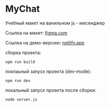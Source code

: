 # MyChat

Учебный макет на ванильном js - месенджер

Ссылка на макет: [figma.com](https://www.figma.com/file/IdXrcI9CfDKCI4e5OciYud/%D0%AF-%D0%BF%D0%B0%D1%80%D0%BA%D1%82%D0%B8%D0%BA%D1%83%D0%BC.-%D0%A7%D0%B0%D1%82?type=design&node-id=0%3A1&mode=design&t=UuVazziL9j13taUl-1)

Ссылка на демо-версию: [netlify.app](https://praktikummychat.netlify.app/)

cборка проекта:
```
npm run build
```
локлаьный запуск проекта (dev-mode):
```
npm run dev
```

локальный запуск проекта после сборки:
```
node server.js
```
